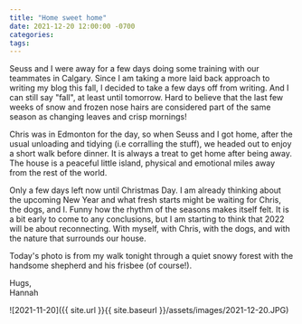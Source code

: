 ```yaml
---
title: "Home sweet home"
date: 2021-12-20 12:00:00 -0700
categories:
tags:
---
```


Seuss and I were away for a few days doing some training with our teammates in Calgary. Since I am taking a more laid back approach to writing my blog this fall, I decided to take a few days off from writing. And I can still say "fall", at least until tomorrow. Hard to believe that the last few weeks of snow and frozen nose hairs are considered part of the same season as changing leaves and crisp mornings!

Chris was in Edmonton for the day, so when Seuss and I got home, after the usual unloading and tidying (i.e corralling the stuff), we headed out to enjoy a short walk before dinner. It is always a treat to get home after being away. The house is a peaceful little island, physical and emotional miles away from the rest of the world.

Only a few days left now until Christmas Day. I am already thinking about the upcoming New Year and what fresh starts might be waiting for Chris, the dogs, and I. Funny how the rhythm of the seasons makes itself felt. It is a bit early to come to any conclusions, but I am starting to think that 2022 will be about reconnecting. With myself, with Chris, with the dogs, and with the nature that surrounds our house.

Today's photo is from my walk tonight through a quiet snowy forest with the handsome shepherd and his frisbee (of course!).

Hugs,<br />
Hannah

![2021-11-20]({{ site.url }}{{ site.baseurl }}/assets/images/2021-12-20.JPG)